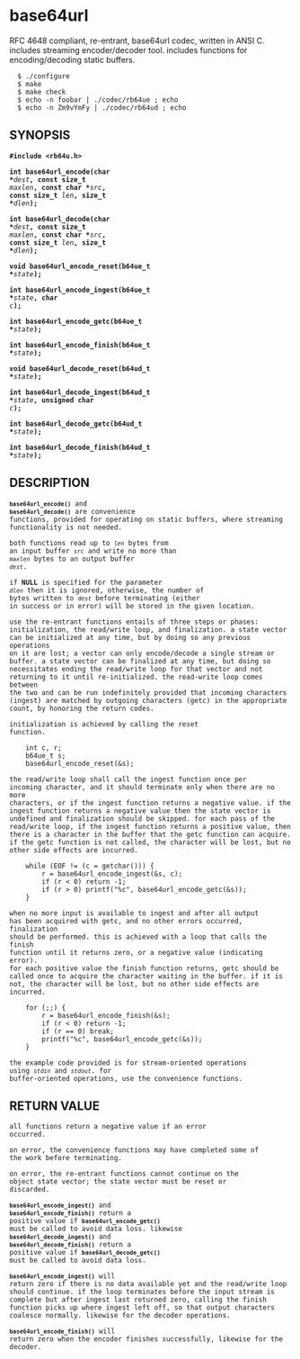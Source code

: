base64url
=========

<p>RFC 4648 compliant, re-entrant, base64url codec, written in ANSI C. includes streaming encoder/decoder tool. includes functions for encoding/decoding static buffers.</p>

      $ ./configure
      $ make
      $ make check
      $ echo -n foobar | ./codec/rb64ue ; echo
      $ echo -n Zm9vYmFy | ./codec/rb64ud ; echo


SYNOPSIS
--------

**`#include <rb64u.h>`**

<code>**int base64url\_encode(char \***_dest_**, const size\_t** _maxlen_**, const char \***_src_**, const size\_t** _len_**, size\_t \***_dlen_**);**</code>

<code>**int base64url\_decode(char \***_dest_**, const size\_t** _maxlen_**, const char \***_src_**, const size\_t** _len_**, size\_t \***_dlen_**);**</code>
<br />

<code>**void base64url\_encode\_reset(b64ue\_t \***_state_**);**</code>

<code>**int base64url\_encode\_ingest(b64ue\_t \***_state_**, char** _c_**);**</code>

<code>**int base64url\_encode\_getc(b64ue\_t \***_state_**);**</code>

<code>**int base64url\_encode\_finish(b64ue\_t \***_state_**);**</code>
<br />

<code>**void base64url\_decode\_reset(b64ud\_t \***_state_**);**</code>

<code>**int base64url\_decode\_ingest(b64ud\_t \***_state_**, unsigned char** _c_**);**</code>

<code>**int base64url\_decode\_getc(b64ud\_t \***_state_**);**</code>

<code>**int base64url\_decode\_finish(b64ud\_t \***_state_**);**</code>


DESCRIPTION
-----------

<code>**`base64url_encode()`** and **`base64url_decode()`** are convenience functions, provided for operating on static buffers, where streaming functionality is not needed.</code>

<code>both functions read up to _`len`_ bytes from an input buffer _`src`_ and write no more than _`maxlen`_ bytes to an output buffer _`dest`_.</code>

<code>if **NULL** is specified for the parameter _`dlen`_ then it is ignored, otherwise, the number of bytes written to _`dest`_ before terminating (either in success or in error) will be stored in the given location.</code>

<code>use the re-entrant functions entails of three steps or phases: initialization, the read/write loop, and finalization. a state vector can be initialized at any time, but by doing so any previous operations on it are lost; a vector can only encode/decode a single stream or buffer. a state vector can be finalized at any time, but doing so necessitates ending the read/write loop for that vector and not returning to it until re-initialized. the read-write loop comes between the two and can be run indefinitely provided that incoming characters (ingest) are matched by outgoing characters (getc) in the appropriate count, by honoring the return codes.</code>

<code>initialization is achieved by calling the reset function.</code>

        int c, r;
        b64ue_t s;
        base64url_encode_reset(&s);

<code>the read/write loop shall call the ingest function once per incoming character, and it should terminate only when there are no more characters, or if the ingest function returns a negative value. if the ingest function returns a negative value then the state vector is undefined and finalization should be skipped. for each pass of the read/write loop, if the ingest function returns a positive value, then there is a character in the buffer that the getc function can acquire. if the getc function is not called, the character will be lost, but no other side effects are incurred.</code>

        while (EOF != (c = getchar())) {
            r = base64url_encode_ingest(&s, c);
            if (r < 0) return -1;
            if (r > 0) printf("%c", base64url_encode_getc(&s));
        }

<code>when no more input is available to ingest and after all output has been acquired with getc, and no other errors occurred, finalization should be performed. this is achieved with a loop that calls the finish function until it returns zero, or a negative value (indicating error). for each positive value the finish function returns, getc should be called once to acquire the character waiting in the buffer. if it is not, the character will be lost, but no other side effects are incurred.</code>

        for (;;) {
            r = base64url_encode_finish(&s);
            if (r < 0) return -1;
            if (r == 0) break;
            printf("%c", base64url_encode_getc(&s));
        }

<code>the example code provided is for stream-oriented operations using _`stdin`_ and _`stdout`_. for buffer-oriented operations, use the convenience functions.</code>

RETURN VALUE
------------

<code>all functions return a negative value if an error occurred.</code>

<code>on error, the convenience functions may have completed some of the work before terminating.</code>

<code>on error, the re-entrant functions cannot continue on the object state vector; the state vector must be reset or discarded.</code>

<code>**`base64url_encode_ingest()`** and **`base64url_encode_finish()`** return a positive value if **`base64url_encode_getc()`** must be called to avoid data loss. likewise **`base64url_decode_ingest()`** and **`base64url_decode_finish()`** return a positive value if **`base64url_decode_getc()`** must be called to avoid data loss.</code>

<code>**`base64url_encode_ingest()`** will return zero if there is no data available yet and the read/write loop should continue. if the loop terminates before the input stream is complete but after ingest last returned zero, calling the finish function picks up where ingest left off, so that output characters coalesce normally. likewise for the decoder operations.</code>

<code>**`base64url_encode_finish()`** will return zero when the encoder finishes successfully, likewise for the decoder.</code>
